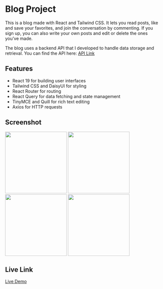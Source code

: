 # Blog Project

This is a blog made with React and Tailwind CSS. It lets you read posts, like and save your favorites, and join the conversation by commenting. If you sign up, you can also write your own posts and edit or delete the ones you’ve made. 

The blog uses a backend API that I developed to handle data storage and retrieval. You can find the API here: [API Link](https://github.com/hugolomba/blog-api)

## Features

- React 19 for building user interfaces
- Tailwind CSS and DaisyUI for styling
- React Router for routing
- React Query for data fetching and state management
- TinyMCE and Quill for rich text editing
- Axios for HTTP requests

## Screenshot

<img src="https://res.cloudinary.com/dck0d5qwp/image/upload/v1758222727/Screenshot_2025-09-18_at_20.11.37_wiw0zp.png" width="200">
<img src="https://res.cloudinary.com/dck0d5qwp/image/upload/v1758222728/Screenshot_2025-09-18_at_20.10.50_sd4nnx.png" width="200">
<img src="https://res.cloudinary.com/dck0d5qwp/image/upload/v1758222727/Screenshot_2025-09-18_at_20.11.18_i1vc4w.png" width="200">
<img src="https://res.cloudinary.com/dck0d5qwp/image/upload/v1758222018/Screenshot_2025-09-18_at_19.58.01_iqrr1z.png" width="200">


## Live Link

[Live Demo](https://blogapp.hugo-miranda.dev)
